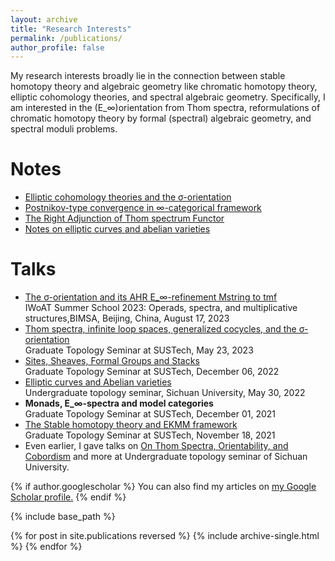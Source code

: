 ```yaml
---
layout: archive
title: "Research Interests"
permalink: /publications/
author_profile: false
---
```

My research interests broadly lie in the connection between stable homotopy theory and algebraic geometry like chromatic homotopy theory, elliptic cohomology theories, and spectral algebraic geometry. Specifically, I am interested in the (E_∞)orientation from Thom spectra, reformulations of chromatic homotopy theory by formal (spectral) algebraic geometry, and spectral moduli problems.

Notes
======
* [Elliptic cohomology theories and the σ-orientation](https://552jc.github.io/ljc552.github.io/files/sigmaorientation.pdf)
* [Postnikov-type convergence in ∞-categorical framework](https://552jc.github.io/ljc552.github.io/files/convergence.pdf)
* [The Right Adjunction of Thom spectrum Functor](https://552jc.github.io/ljc552.github.io/files/thomsp.pdf)
* [Notes on elliptic curves and abelian varieties](https://552jc.github.io/ljc552.github.io/files/Ellabvar.pdf)

Talks
======
* [The σ-orientation and its AHR E_∞-refinement Mstring to tmf](https://552jc.github.io/ljc552.github.io/files/Orientation.pdf)<br>IWoAT Summer School 2023: Operads, spectra, and multiplicative structures,BIMSA, Beijing, China, August 17, 2023
* [Thom spectra, infinite loop spaces, generalized cocycles, and the σ-orientation](https://sustech-topology.github.io/grad/23spr/0523-Liang.pdf)<br>Graduate Topology Seminar at SUSTech, May 23, 2023
* [Sites, Sheaves, Formal Groups and Stacks](https://sustech-topology.github.io/grad/22fal/FormalGeometry.pdf)<br>Graduate Topology Seminar at SUSTech, December 06, 2022
* [Elliptic curves and Abelian varieties](https://552jc.github.io/ljc552.github.io/files/Thesis.pdf)<br>Undergraduate topology seminar, Sichuan University, May 30, 2022
* <strong>Monads, E_∞-spectra and model categories</strong><br>Graduate Topology Seminar at SUSTech, December 01, 2021
* [The Stable homotopy theory and EKMM framework](https://552jc.github.io/ljc552.github.io/files/2021_12_28.pdf)<br>Graduate Topology Seminar at SUSTech, November 18, 2021
* Even earlier, I gave talks on [On Thom Spectra, Orientability, and Cobordism](https://link.springer.com/book/10.1007/978-3-540-77751-9) and more at Undergraduate topology seminar of Sichuan University.




{% if author.googlescholar %}
  You can also find my articles on <u><a href="{{author.googlescholar}}">my Google Scholar profile</a>.</u>
{% endif %}

{% include base_path %}

{% for post in site.publications reversed %}
  {% include archive-single.html %}
{% endfor %}
